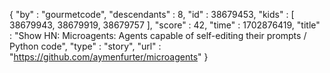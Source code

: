 {
  "by" : "gourmetcode",
  "descendants" : 8,
  "id" : 38679453,
  "kids" : [ 38679943, 38679919, 38679757 ],
  "score" : 42,
  "time" : 1702876419,
  "title" : "Show HN: Microagents: Agents capable of self-editing their prompts / Python code",
  "type" : "story",
  "url" : "https://github.com/aymenfurter/microagents"
}

